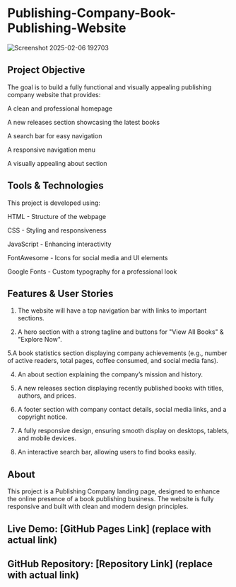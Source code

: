 # Publishing-Company-Book-Publishing-Website

![Screenshot 2025-02-06 192703](https://github.com/user-attachments/assets/448c60f1-7441-4f85-a3c8-c879d7406ef2)

## Project Objective
The goal is to build a fully functional and visually appealing publishing company website that provides:

 A clean and professional homepage

 A new releases section showcasing the latest books

 A search bar for easy navigation

 A responsive navigation menu

 A visually appealing about section

## Tools & Technologies
This project is developed using:

 HTML - Structure of the webpage

 CSS - Styling and responsiveness

 JavaScript - Enhancing interactivity

 FontAwesome - Icons for social media and UI elements

 Google Fonts - Custom typography for a professional look

 ##  Features & User Stories
1. The website will have a top navigation bar with links to important sections.

2. A hero section with a strong tagline and buttons for "View All Books" & "Explore Now".

5.A book statistics section displaying company achievements (e.g., number of active readers, total pages, coffee consumed, and social media fans).

4. An about section explaining the company’s mission and history.

5. A new releases section displaying recently published books with titles, authors, and prices.

6. A footer section with company contact details, social media links, and a copyright notice.

7. A fully responsive design, ensuring smooth display on desktops, tablets, and mobile devices.

8. An interactive search bar, allowing users to find books easily.

## About
This project is a Publishing Company landing page, designed to enhance the online presence of a book publishing business. 
The website is fully responsive and built with clean and modern design principles.

## Live Demo: [GitHub Pages Link] (replace with actual link)
## GitHub Repository: [Repository Link] (replace with actual link)


